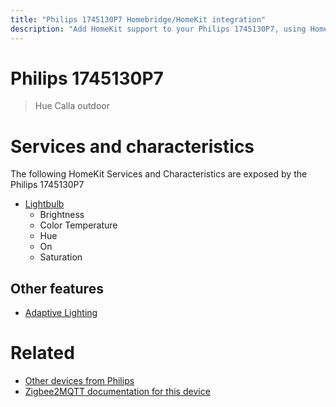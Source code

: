 ```yaml
---
title: "Philips 1745130P7 Homebridge/HomeKit integration"
description: "Add HomeKit support to your Philips 1745130P7, using Homebridge, Zigbee2MQTT and homebridge-z2m."
---
```

<!---
This file has been GENERATED using src/docgen/docgen.ts
DO NOT EDIT THIS FILE MANUALLY!
-->
# Philips 1745130P7
> Hue Calla outdoor


# Services and characteristics
The following HomeKit Services and Characteristics are exposed by
the Philips 1745130P7

* [Lightbulb](../../light.md)
  * Brightness
  * Color Temperature
  * Hue
  * On
  * Saturation

## Other features
* [Adaptive Lighting](../../light.md)

# Related
* [Other devices from Philips](../index.md#philips)
* [Zigbee2MQTT documentation for this device](https://www.zigbee2mqtt.io/devices/1745130P7.html)